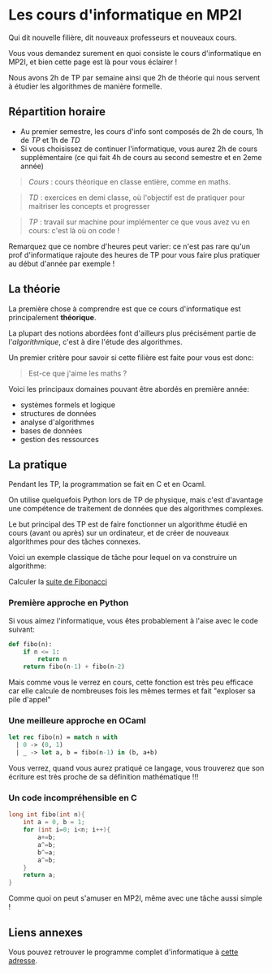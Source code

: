 # Les cours d'informatique en MP2I


Qui dit nouvelle filière, dit nouveaux professeurs et nouveaux cours.

Vous vous demandez surement en quoi consiste le cours d'informatique en MP2I, et bien cette page est là pour vous éclairer !

Nous avons 2h de TP par semaine ainsi que 2h de théorie qui nous servent à étudier les algorithmes de manière formelle.

## Répartition horaire

* Au premier semestre, les cours d'info sont composés de 2h de cours, 1h de *TP* et 1h de *TD*
* Si vous choisissez de continuer l'informatique, vous aurez 2h de cours supplémentaire (ce qui fait 4h de cours au second semestre et en 2eme année)

> *Cours* : cours théorique en classe entière, comme en maths.

> *TD* : exercices en demi classe, où l'objectif est de pratiquer pour maitriser les concepts et progresser

> *TP* : travail sur machine pour implémenter ce que vous avez vu en cours: c'est là où on code !

Remarquez que ce nombre d'heures peut varier: ce n'est pas rare qu'un prof d'informatique rajoute des heures de TP pour vous faire plus pratiquer au début d'année par exemple !

## La théorie

La première chose à comprendre est que ce cours d'informatique est principalement **théorique**.

La plupart des notions abordées font d'ailleurs plus précisément partie de l'*algorithmique*, c'est à dire l'étude des algorithmes.

Un premier critère pour savoir si cette filière est faite pour vous est donc:
> Est-ce que j'aime les maths ?

Voici les principaux domaines pouvant être abordés en première année:

* systèmes formels et logique
* structures de données
* analyse d'algorithmes
* bases de données
* gestion des ressources

## La pratique

Pendant les TP, la programmation se fait en C et en Ocaml.

On utilise quelquefois Python lors de TP de physique, mais c'est d'avantage une compétence de traitement de données que des algorithmes complexes.

Le but principal des TP est de faire fonctionner un algorithme étudié en cours (avant ou après) sur un ordinateur, et de créer de nouveaux algorithmes pour des tâches connexes.

Voici un exemple classique de tâche pour lequel on va construire un algorithme:

Calculer la [suite de Fibonacci](https://fr.wikipedia.org/wiki/Suite_de_Fibonacci)

### Première approche en Python

Si vous aimez l'informatique, vous êtes probablement à l'aise avec le code suivant:

```python
def fibo(n):
    if n <= 1:
        return n
    return fibo(n-1) + fibo(n-2)
```

Mais comme vous le verrez en cours, cette fonction est très peu efficace car elle calcule de nombreuses fois les mêmes termes et fait "exploser sa pile d'appel"

### Une meilleure approche en OCaml

```ocaml
let rec fibo(n) = match n with
  | 0 -> (0, 1)
  | _ -> let a, b = fibo(n-1) in (b, a+b)
```

Vous verrez, quand vous aurez pratiqué ce langage, vous trouverez que son écriture est très proche de sa définition mathématique !!!

### Un code incompréhensible en C

```c
long int fibo(int n){ 
    int a = 0, b = 1;
    for (int i=0; i<n; i++){
        a+=b;
        a^=b;
        b^=a;
        a^=b;
    }   
    return a;
}
```

Comme quoi on peut s'amuser en MP2I, même avec une tâche aussi simple !

## Liens annexes

Vous pouvez retrouver le programme complet d'informatique à [cette adresse](https://cache.media.education.gouv.fr/file/SPE1-MEN-MESRI-4-2-2021/64/6/spe777_annexe_1373646.pdf).

